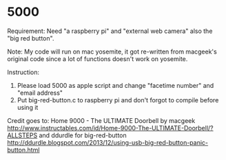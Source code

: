 # 5000
Requirement:
Need "a raspberry pi" and "external web camera" also the "big red button".

Note:
My code will run on mac yosemite, it got re-written from macgeek's original code since a lot of functions doesn't work on yosemite.

Instruction:
1. Please load 5000 as apple script and change "facetime number" and "email address" 
2. Put big-red-button.c to raspberry pi and don't forgot to compile before using it

Credit goes to: 
Home 9000 - The ULTIMATE Doorbell by macgeek 
http://www.instructables.com/id/Home-9000-The-ULTIMATE-Doorbell/?ALLSTEPS
and 
ddurdle for big-red-button
http://ddurdle.blogspot.com/2013/12/using-usb-big-red-button-panic-button.html
